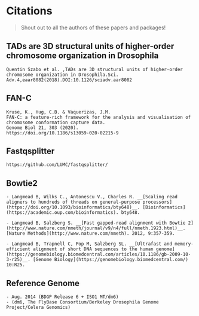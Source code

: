 # Citations

> Shout out to all the authors of these papers and packages!

## TADs are 3D structural units of higher-order chromosome organization in Drosophila

```
Quentin Szabo et al. ,TADs are 3D structural units of higher-order chromosome organization in Drosophila.Sci.
Adv.4,eaar8082(2018).DOI:10.1126/sciadv.aar8082
```

## FAN-C

```
Kruse, K., Hug, C.B. & Vaquerizas, J.M. 
FAN-C: a feature-rich framework for the analysis and visualisation of chromosome conformation capture data. 
Genome Biol 21, 303 (2020). 
https://doi.org/10.1186/s13059-020-02215-9
```

## Fastqsplitter

```
https://github.com/LUMC/fastqsplitter/
```

## Bowtie2

```
- Langmead B, Wilks C., Antonescu V., Charles R. __[Scaling read aligners to hundreds of threads on general-purpose processors](https://doi.org/10.1093/bioinformatics/bty648)__. [Bioinformatics](https://academic.oup.com/bioinformatics). bty648.

- Langmead B, Salzberg S. __[Fast gapped-read alignment with Bowtie 2](http://www.nature.com/nmeth/journal/v9/n4/full/nmeth.1923.html)__. [Nature Methods](http://www.nature.com/nmeth). 2012, 9:357-359.

- Langmead B, Trapnell C, Pop M, Salzberg SL. __[Ultrafast and memory-efficient alignment of short DNA sequences to the human genome](https://genomebiology.biomedcentral.com/articles/10.1186/gb-2009-10-3-r25)__. [Genome Biology](https://genomebiology.biomedcentral.com/) 10:R25.
```

## Reference Genome

```
- Aug. 2014 (BDGP Release 6 + ISO1 MT/dm6)
- (dm6, The FlyBase Consortium/Berkeley Drosophila Genome Project/Celera Genomics)
```

